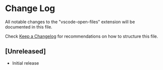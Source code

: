 # Change Log

All notable changes to the "vscode-open-files" extension will be documented in this file.

Check [Keep a Changelog](http://keepachangelog.com/) for recommendations on how to structure this file.

## [Unreleased]

- Initial release